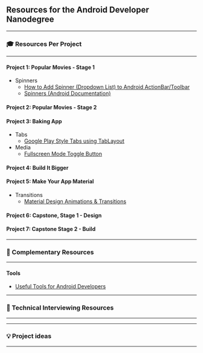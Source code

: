 ## Resources for the Android Developer Nanodegree

----

### 🎓 Resources Per Project

----

#### Project 1: Popular Movies - Stage 1

- Spinners
   - [How to Add Spinner (Dropdown List) to Android ActionBar/Toolbar](http://www.viralandroid.com/2016/03/how-to-add-spinner-dropdown-list-to-android-actionbar-toolbar.html)
   - [Spinners (Android Documentation)](https://developer.android.com/guide/topics/ui/controls/spinner.html)

#### Project 2: Popular Movies - Stage 2

#### Project 3: Baking App

   - Tabs
     - [Google Play Style Tabs using TabLayout](https://guides.codepath.com/android/google-play-style-tabs-using-tablayout#sliding-tabs-layout)
- Media
    - [Fullscreen Mode Toggle Button](https://geoffledak.com/blog/2017/09/11/how-to-add-a-fullscreen-toggle-button-to-exoplayer-in-android/)

#### Project 4: Build It Bigger

#### Project 5: Make Your App Material

 - Transitions
   - [Material Design Animations & Transitions](http://lgvalle.xyz/2015/06/07/material-animations/)

#### Project 6: Capstone, Stage 1 - Design

#### Project 7: Capstone Stage 2 - Build     


----

### 🔧 Complementary Resources

----

#### Tools

- [Useful Tools for Android Developers](https://github.com/popnfresh234/udacity_android_resources)

-----

### 💬 Technical Interviewing Resources

----

----

### 💡 Project ideas

----

